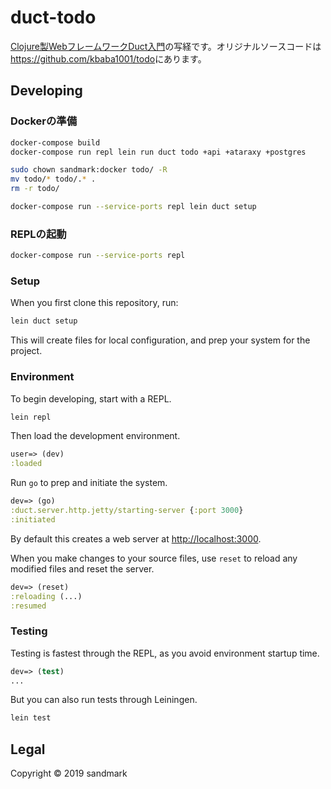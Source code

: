 # duct-todo
[Clojure製WebフレームワークDuct入門](https://www.amazon.co.jp/Clojure製Webフレームワーク-Duct入門-ダックタイピングブックス-馬場-一樹-ebook/dp/B07J3KJZYS)の写経です。オリジナルソースコードは<https://github.com/kbaba1001/todo>にあります。

## Developing

### Dockerの準備
```sh
docker-compose build
docker-compose run repl lein run duct todo +api +ataraxy +postgres

sudo chown sandmark:docker todo/ -R
mv todo/* todo/.* .
rm -r todo/

docker-compose run --service-ports repl lein duct setup
```

### REPLの起動
```sh
docker-compose run --service-ports repl
```

### Setup

When you first clone this repository, run:

```sh
lein duct setup
```

This will create files for local configuration, and prep your system
for the project.

### Environment

To begin developing, start with a REPL.

```sh
lein repl
```

Then load the development environment.

```clojure
user=> (dev)
:loaded
```

Run `go` to prep and initiate the system.

```clojure
dev=> (go)
:duct.server.http.jetty/starting-server {:port 3000}
:initiated
```

By default this creates a web server at <http://localhost:3000>.

When you make changes to your source files, use `reset` to reload any
modified files and reset the server.

```clojure
dev=> (reset)
:reloading (...)
:resumed
```

### Testing

Testing is fastest through the REPL, as you avoid environment startup
time.

```clojure
dev=> (test)
...
```

But you can also run tests through Leiningen.

```sh
lein test
```

## Legal

Copyright © 2019 sandmark
